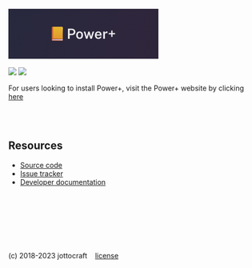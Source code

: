 ![Power+ wordmark](./www/README.png)

<a href="https://bugs.jottocraft.com/issues?q=project:%20RRS%20product:%20dtps%20rollout:%20released%20sort%20by:%20%7Bversion%20code%7D%20desc&fields=summary,description,idReadable,customFields(projectCustomField(field(name)),value(name))&$top=1"><img src="https://img.shields.io/badge/releases-view%20at%20bugs.jottocraft.com-blue" /></a>
<a href="https://powerplus.app"><img src="https://img.shields.io/website/https/powerplus.app.svg?label=server%20status" /></a>

For users looking to install Power+, visit the Power+ website by clicking <a href="https://powerplus.app">here</a>

<br /><br />

## Resources

- [Source code](https://gitlab.com/jottocraft/dtps)
- [Issue tracker](https://bugs.jottocraft.com)
- [Developer documentation](https://powerplus.app/docs/)

<br /><br /><br /><br /><br /><br />

(c) 2018-2023 jottocraft &nbsp;&nbsp; [license](https://gitlab.com/jottocraft/dtps/-/blob/main/LICENSE)
